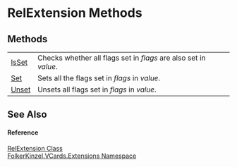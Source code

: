 # RelExtension Methods




## Methods
<table>
<tr>
<td><a href="7b62169c-ae9e-fea2-6190-3f6faf8c5e97.md">IsSet</a></td>
<td>Checks whether all flags set in <em>flags</em> are also set in <em>value</em>.</td></tr>
<tr>
<td><a href="71bd8032-fb15-d8aa-8f4f-78655aa52dc9.md">Set</a></td>
<td>Sets all the flags set in <em>flags</em> in <em>value</em>.</td></tr>
<tr>
<td><a href="c40f174d-b8a3-644b-b642-163dceeb698d.md">Unset</a></td>
<td>Unsets all flags set in <em>flags</em> in <em>value</em>.</td></tr>
</table>

## See Also


#### Reference
<a href="e8024a81-e5f0-0aa9-e6c7-226e16271e4d.md">RelExtension Class</a>  
<a href="ea6bb853-85f2-e58b-0429-68b3fa762c9a.md">FolkerKinzel.VCards.Extensions Namespace</a>  
